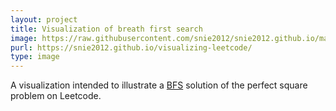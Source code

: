 ```yaml
---
layout: project
title: Visualization of breath first search
image: https://raw.githubusercontent.com/snie2012/snie2012.github.io/master/images/projects/bfs.png
purl: https://snie2012.github.io/visualizing-leetcode/
type: image
---
```


A visualization intended to illustrate a [BFS](https://en.wikipedia.org/wiki/Breadth-first_search) solution of the perfect square problem on Leetcode.